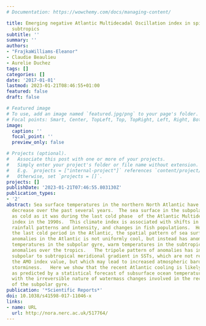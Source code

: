 ```yaml
---
# Documentation: https://wowchemy.com/docs/managing-content/

title: Emerging negative Atlantic Multidecadal Oscillation index in spite of warm
  subtropics
subtitle: ''
summary: ''
authors:
- "FrajkaWilliams-Eleanor"
- Claudie Beaulieu
- Aurelie Duchez
tags: []
categories: []
date: '2017-01-01'
lastmod: 2023-01-21T08:46:55+01:00
featured: false
draft: false

# Featured image
# To use, add an image named `featured.jpg/png` to your page's folder.
# Focal points: Smart, Center, TopLeft, Top, TopRight, Left, Right, BottomLeft, Bottom, BottomRight.
image:
  caption: ''
  focal_point: ''
  preview_only: false

# Projects (optional).
#   Associate this post with one or more of your projects.
#   Simply enter your project's folder or file name without extension.
#   E.g. `projects = ["internal-project"]` references `content/project/deep-learning/index.md`.
#   Otherwise, set `projects = []`.
projects: []
publishDate: '2023-01-21T07:46:55.803130Z'
publication_types:
- '2'
abstract: Sea surface temperatures in the northern North Atlantic have shown a marked
  decrease over the past several years.  The sea surface in the subpolar gyre is now
  as cold as it was during the last cold phase  of the Atlantic Multidecadal Oscillation
  index in the 1990s.  This climate index is associated with shifts in hurricane activity,
  rainfall patterns and intensity, and changes in fish populations.  However, unlike
  the last cold period in the Atlantic, the spatial pattern of sea surface temperature
  anomalies in the Atlantic is not uniformly cool, but instead has anomalously  cold
  temperatures in the subpolar gyre, warm temperatures in the subtropics and cool
  anomalies over the tropics.   The tripole pattern of anomalies has increased the
  subpolar to subtropical meridional gradient in SSTs, which are not represented by
  the AMO index value, but which may lead to increased atmospheric baroclinicity and
  storminess.   Here we show that the recent Atlantic cooling is likely to persist,
  as predicted by a statistical forecast of subsurface ocean temperatures and consistent
  with the irreversible nature of watermass changes involved in the recent cooling
  of the subpolar gyre.
publication: '*Scientific Reports*'
doi: 10.1038/s41598-017-11046-x
links:
- name: URL
  url: http://nora.nerc.ac.uk/517764/
---
```

